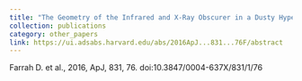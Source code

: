 ```yaml
---
title: "The Geometry of the Infrared and X-Ray Obscurer in a Dusty Hyperluminous Quasar"
collection: publications
category: other_papers
link: https://ui.adsabs.harvard.edu/abs/2016ApJ...831...76F/abstract
---
```

Farrah D. et al., 2016, ApJ, 831, 76. doi:10.3847/0004-637X/831/1/76
